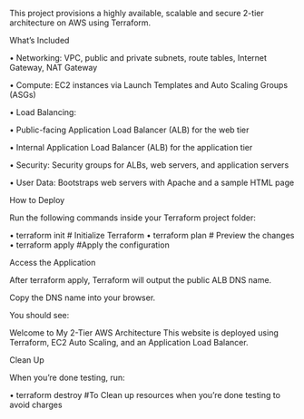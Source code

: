 This project provisions a highly available, scalable and secure 2-tier architecture on AWS using Terraform.

What’s Included

 •	Networking: VPC, public and private subnets, route tables, Internet Gateway, NAT Gateway

 •	Compute: EC2 instances via Launch Templates and Auto Scaling Groups (ASGs)

 •	Load Balancing:

 •	Public-facing Application Load Balancer (ALB) for the web tier

 •	Internal Application Load Balancer (ALB) for the application tier

 •  Security: Security groups for ALBs, web servers, and application servers

 •  User Data: Bootstraps web servers with Apache and a sample HTML page

How to Deploy

Run the following commands inside your Terraform project folder:

 •  terraform init      # Initialize Terraform 
 •  terraform plan      # Preview the changes
 •	terraform apply     #Apply the configuration
 
Access the Application

After terraform apply, Terraform will output the public ALB DNS name.

Copy the DNS name into your browser.

You should see:

Welcome to My 2-Tier AWS Architecture
This website is deployed using Terraform, EC2 Auto Scaling, and an Application Load Balancer.

Clean Up

 When you’re done testing, run:

 •  terraform destroy     #To Clean up resources when you’re done testing to avoid charges
